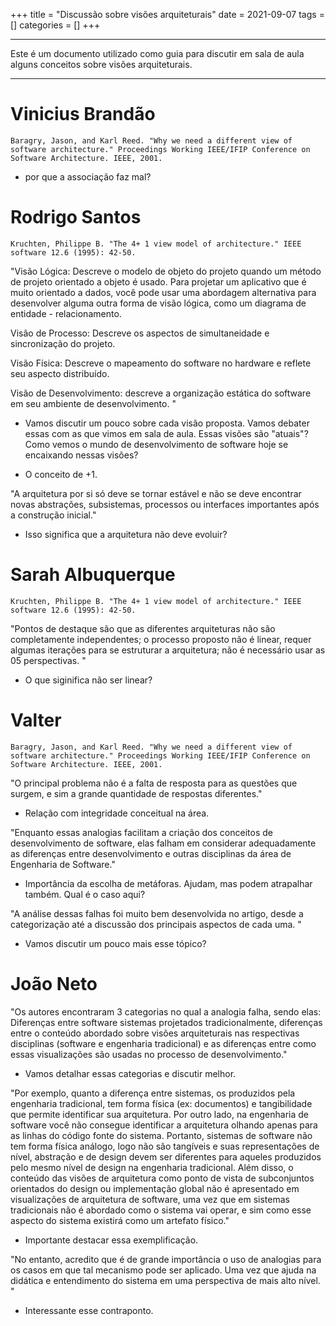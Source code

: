 +++
title = "Discussão sobre visões arquiteturais"
date = 2021-09-07
tags = []
categories = []
+++

---

Este é um documento utilizado como guia para discutir em sala de aula alguns conceitos sobre visões arquiteturais.

---

# Vinicius Brandão

`Baragry, Jason, and Karl Reed. "Why we need a different view of software architecture." Proceedings Working IEEE/IFIP Conference on Software Architecture. IEEE, 2001.`

- por que a associação faz mal?

# Rodrigo Santos

`Kruchten, Philippe B. "The 4+ 1 view model of architecture." IEEE software 12.6 (1995): 42-50.`

"Visão Lógica: Descreve o modelo de objeto do projeto quando um método de projeto orientado a objeto é usado. Para projetar um aplicativo que é muito orientado a dados, você pode usar uma abordagem alternativa para desenvolver alguma outra forma de visão lógica, como um diagrama de entidade - relacionamento.

Visão de Processo: Descreve os aspectos de simultaneidade e sincronização do projeto.

Visão Física: Descreve o mapeamento do software no hardware e reflete seu aspecto distribuído.

Visão de Desenvolvimento: descreve a organização estática do software em seu ambiente de desenvolvimento.
"

- Vamos discutir um pouco sobre cada visão proposta. Vamos debater essas com as que vimos em sala de aula. Essas visões são "atuais"? Como vemos o mundo de desenvolvimento de software hoje se encaixando nessas visões?

- O conceito de +1.

"A arquitetura por si só deve se tornar estável e não se deve encontrar novas abstrações, subsistemas, processos ou interfaces importantes após a construção inicial."

- Isso significa que a arquitetura não deve evoluir?

# Sarah Albuquerque

`Kruchten, Philippe B. "The 4+ 1 view model of architecture." IEEE software 12.6 (1995): 42-50.`

"Pontos de destaque são que as diferentes arquiteturas não são completamente independentes; o processo proposto não é linear, requer algumas iterações para se estruturar a arquitetura; não é necessário usar as 05 perspectivas.
"

- O que siginifica não ser linear?

# Valter

`Baragry, Jason, and Karl Reed. "Why we need a different view of software architecture." Proceedings Working IEEE/IFIP Conference on Software Architecture. IEEE, 2001.`

"O principal problema não é a falta de resposta para as questões que surgem, e sim a grande quantidade de respostas diferentes."

- Relação com integridade conceitual na área.

"Enquanto essas analogias facilitam a criação dos conceitos de desenvolvimento de software, elas falham em considerar adequadamente as diferenças entre desenvolvimento e outras disciplinas da área de Engenharia de Software."

- Importância da escolha de metáforas. Ajudam, mas podem atrapalhar também. Qual é o caso aqui?

"A análise dessas falhas foi muito bem desenvolvida no artigo, desde a categorização até a discussão dos principais aspectos de cada uma. "

- Vamos discutir um pouco mais esse tópico?

# João Neto

"Os autores encontraram 3 categorias no qual a analogia falha, sendo elas: Diferenças entre software  sistemas projetados tradicionalmente,   diferenças entre o conteúdo abordado sobre visões arquiteturais nas respectivas disciplinas (software e engenharia tradicional) e as diferenças entre como essas visualizações são usadas no processo de desenvolvimento."

- Vamos detalhar essas categorias e discutir melhor.

"Por exemplo, quanto a diferença entre sistemas, os produzidos pela engenharia tradicional, tem forma física (ex: documentos) e tangibilidade que permite identificar sua arquitetura. Por outro lado, na engenharia de software você não consegue identificar a arquitetura olhando apenas para as linhas do código fonte do sistema. Portanto, sistemas de software não tem forma física análogo, logo não são tangíveis e  suas representações de nível, abstração e de design devem ser diferentes para aqueles produzidos pelo mesmo nível de design na engenharia tradicional. Além disso, o conteúdo das visões de arquitetura como ponto de vista de subconjuntos orientados do design ou implementação global não é apresentado em visualizações de arquitetura de software, uma vez que  em sistemas tradicionais não é abordado como o sistema vai operar, e sim como esse aspecto do sistema existirá como um artefato físico."

- Importante destacar essa exemplificação.

"No entanto, acredito que é de grande importância o uso de analogias para os casos em que tal mecanismo pode ser aplicado. Uma vez que ajuda na didática e entendimento do sistema em uma perspectiva de mais alto nível. "

- Interessante esse contraponto.